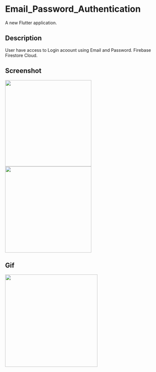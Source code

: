 # Email_Password_Authentication

A new Flutter application.

## Description

User have access to Login acoount using Email and Password.
Firebase Firestore Cloud.

## Screenshot
<img src='https://user-images.githubusercontent.com/73393935/103146511-67e47e80-476c-11eb-9d97-9ee92bc4cf5f.jpeg' width=280 />   <img src='https://user-images.githubusercontent.com/73393935/103146512-6915ab80-476c-11eb-886c-a7d00b4be109.jpeg' width=280 />

## Gif
<img src='https://user-images.githubusercontent.com/73393935/103146556-3a4c0500-476d-11eb-9dd4-d33d308d64cc.gif' width=300 />
